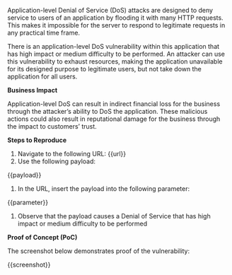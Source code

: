 Application-level Denial of Service (DoS) attacks are designed to deny service to users of an application by flooding it with many HTTP requests. This makes it impossible for the server to respond to legitimate requests in any practical time frame.

There is an application-level DoS vulnerability within this application that has high impact or medium difficulty to be performed. An attacker can use this vulnerability to exhaust resources, making the application unavailable for its designed purpose to legitimate users, but not take down the application for all users.

**Business Impact**

Application-level DoS can result in indirect financial loss for the business through the attacker’s ability to DoS the application. These malicious actions could also result in reputational damage for the business through the impact to customers’ trust.

**Steps to Reproduce**

1. Navigate to the following URL: {{url}}
1. Use the following payload:

{{payload}}

1. In the URL, insert the payload into the following parameter:

{{parameter}}

1. Observe that the payload causes a Denial of Service that has high impact or medium difficulty to be performed

**Proof of Concept (PoC)**

The screenshot below demonstrates proof of the vulnerability:

{{screenshot}}
